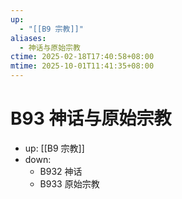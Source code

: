 ```yaml
---
up:
  - "[[B9 宗教]]"
aliases:
  - 神话与原始宗教
ctime: 2025-02-18T17:40:58+08:00
mtime: 2025-10-01T11:41:35+08:00
---
```


# B93 神话与原始宗教

- up: [[B9 宗教]]
- down:	
	- B932 神话
	- B933 原始宗教
	
